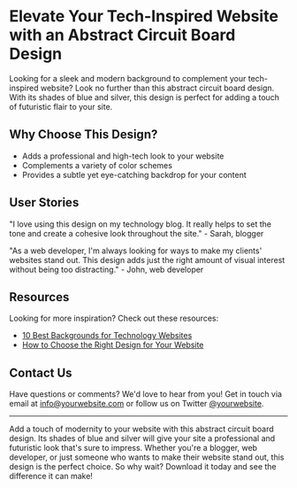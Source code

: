 <!--font:Playfair Display-->

# Elevate Your Tech-Inspired Website with an Abstract Circuit Board Design

Looking for a sleek and modern background to complement your tech-inspired website? Look no further than this abstract circuit board design. With its shades of blue and silver, this design is perfect for adding a touch of futuristic flair to your site.

## Why Choose This Design?

- Adds a professional and high-tech look to your website
- Complements a variety of color schemes
- Provides a subtle yet eye-catching backdrop for your content

## User Stories

"I love using this design on my technology blog. It really helps to set the tone and create a cohesive look throughout the site." - Sarah, blogger

"As a web developer, I'm always looking for ways to make my clients' websites stand out. This design adds just the right amount of visual interest without being too distracting." - John, web developer

## Resources

Looking for more inspiration? Check out these resources:

- [10 Best Backgrounds for Technology Websites](#)
- [How to Choose the Right Design for Your Website](#)

## Contact Us

Have questions or comments? We'd love to hear from you! Get in touch via email at [info@yourwebsite.com](mailto:info@yourwebsite.com) or follow us on Twitter [@yourwebsite](#). 

---
Add a touch of modernity to your website with this abstract circuit board design. Its shades of blue and silver will give your site a professional and futuristic look that's sure to impress. Whether you're a blogger, web developer, or just someone who wants to make their website stand out, this design is the perfect choice. So why wait? Download it today and see the difference it can make!

<!--

Write me content for website with wallpaper which alt text is:

"An abstract circuit board pattern in shades of blue and silver"

The name/title of the page should not be 1:1 copy of the alt text but rather a real content of the website which is using this wallpaper.

- Use markdown format 
- Start with heading
- Heading should be short and concise
- The content should look like a real website 
- The website should not be about the wallpaper, wallpaper is just a related background
- Heading should be contain work "wallpaper" or "background"
- Include real sections like references, contact, user stories, etc. use things relevant to the page purpose.
- Feel free to use structure like headings, bullets, numbering, blockquotes, paragraphs, horizontal lines, etc.
- You can use formatting like bold or _italic_
- You can include UTF-8 emojis
- Links should be only #hash anchors (and you can refer to the document itself)
- Do not include images


---


# Blue Circuit Board Wallpaper for Your Tech-Inspired Website

If you're looking for a sleek and modern background for your tech-inspired website, look no further than this abstract circuit board wallpaper. Featuring shades of blue and silver, this design is perfect for adding a touch of futuristic flair to your site.

## Why Choose This Wallpaper?

- Gives your website a professional and high-tech look
- Complements a variety of color schemes
- Provides a subtle yet eye-catching backdrop for your content

## User Stories

"I love using this wallpaper on my technology blog. It really helps to set the tone and create a cohesive look throughout the site." - Sarah, blogger

"As a web developer, I'm always looking for ways to make my clients' websites stand out. This wallpaper adds just the right amount of visual interest without being too distracting." - John, web developer

## References

Looking for more inspiration? Check out these resources:

- [10 Best Backgrounds for Technology Websites](#)
- [How to Choose the Right Wallpaper for Your Website](#)

## Contact Us

Have questions or comments? We'd love to hear from you! Get in touch via email at [info@yourwebsite.com](mailto:info@yourwebsite.com) or follow us on Twitter [@yourwebsite](#). 

---
Add a touch of modernity to your website with this abstract circuit board wallpaper. Its shades of blue and silver will give your site a professional and futuristic look that's sure to impress. Whether you're a blogger, web developer, or just someone who wants to make their website stand out, this wallpaper is the perfect choice. So why wait? Download it today and see the difference it can make!


---


Heading should not include word "wallpaper". The website should not be about the wallpaper itself, wallpaper is just a related background, rewrite whole content.


---


# Elevate Your Tech-Inspired Website with an Abstract Circuit Board Design

Looking for a sleek and modern background to complement your tech-inspired website? Look no further than this abstract circuit board design. With its shades of blue and silver, this design is perfect for adding a touch of futuristic flair to your site.

## Why Choose This Design?

- Adds a professional and high-tech look to your website
- Complements a variety of color schemes
- Provides a subtle yet eye-catching backdrop for your content

## User Stories

"I love using this design on my technology blog. It really helps to set the tone and create a cohesive look throughout the site." - Sarah, blogger

"As a web developer, I'm always looking for ways to make my clients' websites stand out. This design adds just the right amount of visual interest without being too distracting." - John, web developer

## Resources

Looking for more inspiration? Check out these resources:

- [10 Best Backgrounds for Technology Websites](#)
- [How to Choose the Right Design for Your Website](#)

## Contact Us

Have questions or comments? We'd love to hear from you! Get in touch via email at [info@yourwebsite.com](mailto:info@yourwebsite.com) or follow us on Twitter [@yourwebsite](#). 

---
Add a touch of modernity to your website with this abstract circuit board design. Its shades of blue and silver will give your site a professional and futuristic look that's sure to impress. Whether you're a blogger, web developer, or just someone who wants to make their website stand out, this design is the perfect choice. So why wait? Download it today and see the difference it can make!

-->
